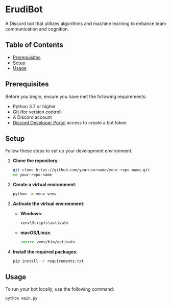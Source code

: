 # ErudiBot

A Discord bot that utilizes algorithms and machine learning to enhance team communication and cognition.

## Table of Contents

- [Prerequisites](#prerequisites)
- [Setup](#setup)
- [Usage](#usage)

## Prerequisites

Before you begin, ensure you have met the following requirements:

- Python 3.7 or higher
- Git (for version control)
- A Discord account
- [Discord Developer Portal](https://discord.com/developers/applications) access to create a bot token

## Setup

Follow these steps to set up your development environment:

1. **Clone the repository**:
   ```bash
   git clone https://github.com/yourusername/your-repo-name.git
   cd your-repo-name
   ```

2. **Create a virtual environment**:
   ```bash
   python -m venv venv
   ```

3. **Activate the virtual environment**:
   - **Windows**:
     ```bash
     venv\Scripts\activate
     ```
   - **macOS/Linux**:
     ```bash
     source venv/bin/activate
     ```

4. **Install the required packages**:
   ```bash
   pip install -r requirements.txt
   ```

## Usage
To run your bot locally, use the following command:
   ```bash
   python main.py
   ```

